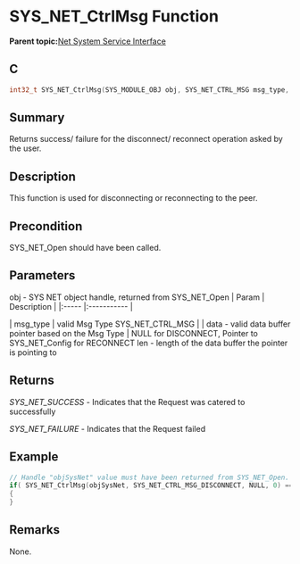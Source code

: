 # SYS\_NET\_CtrlMsg Function

**Parent topic:**[Net System Service Interface](GUID-010BB62D-452D-4B87-9F43-FDA5BF80F6AF.md)

## C

```c
int32_t SYS_NET_CtrlMsg(SYS_MODULE_OBJ obj, SYS_NET_CTRL_MSG msg_type, void *data, uint16_t len)
```

## Summary

Returns success/ failure for the disconnect/ reconnect operation asked by the user.

## Description

This function is used for disconnecting or reconnecting to the peer.

## Precondition

SYS\_NET\_Open should have been called.

## Parameters

obj - SYS NET object handle, returned from SYS\_NET\_Open \| Param \| Description \| \|:----- \|:----------- \|

\| msg\_type \| valid Msg Type SYS\_NET\_CTRL\_MSG \| \| data - valid data buffer pointer based on the Msg Type \| NULL for DISCONNECT, Pointer to SYS\_NET\_Config for RECONNECT len - length of the data buffer the pointer is pointing to

## Returns

*SYS\_NET\_SUCCESS* - Indicates that the Request was catered to successfully

*SYS\_NET\_FAILURE* - Indicates that the Request failed

## Example

```c
// Handle "objSysNet" value must have been returned from SYS_NET_Open.
if( SYS_NET_CtrlMsg(objSysNet, SYS_NET_CTRL_MSG_DISCONNECT, NULL, 0) == SYS_NET_SUCCESS)
{
}
```

## Remarks

None.

